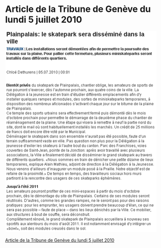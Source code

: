 # Article de la Tribune de Genève du lundi 5 juillet 2010

![article Tribune de Genève](./media/tdg.jpg)

[Article de la Tribune de Genève du lundi 5 juillet 2010](http://www.tdg.ch/geneve/actu/plainpalais-skatepark-dissemine-ville-2010-07-04)
